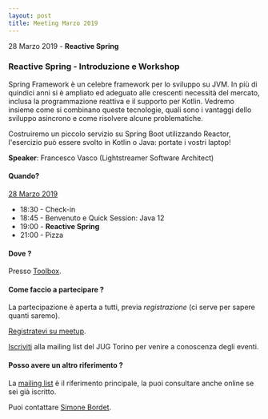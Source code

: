 ```yaml
---
layout: post
title: Meeting Marzo 2019
---
```


28 Marzo 2019 - **Reactive Spring**

### Reactive Spring - Introduzione e Workshop

Spring Framework è un celebre framework per lo sviluppo su JVM. 
In più di quindici anni si è ampliato ed adeguato alle crescenti necessità del 
mercato, inclusa la programmazione reattiva e il supporto per Kotlin. 
Vedremo insieme come si combinano queste tecnologie, quali sono i vantaggi 
dello sviluppo asincrono e come risolvere alcune problematiche.

Costruiremo un piccolo servizio su Spring Boot utilizzando Reactor, 
l'esercizio può essere svolto in Kotlin o Java: portate i vostri laptop!

**Speaker**: Francesco Vasco (Lightstreamer Software Architect)

#### Quando?

<u>28 Marzo 2019</u>

* 18:30 - Check-in
* 18:45 - Benvenuto e Quick Session: Java 12
* 19:00 - **Reactive Spring**
* 21:00 - Pizza

#### Dove ?

Presso [Toolbox](/places/toolbox/).

#### Come faccio a partecipare ?

La partecipazione è aperta a tutti, previa *registrazione* (ci serve per sapere quanti saremo).

[Registratevi su meetup](https://www.meetup.com/JUGTorino/events/259682954/).

[Iscriviti](/subscribe/) alla mailing list del JUG Torino per venire a conoscenza degli eventi.

#### Posso avere un altro riferimento ?

La [mailing list](https://groups.yahoo.com/groups/it-torino-java-jug) è il riferimento principale,
la puoi consultare anche online se sei già iscritto.

Puoi contattare [Simone Bordet](/people/simonebordet/).
